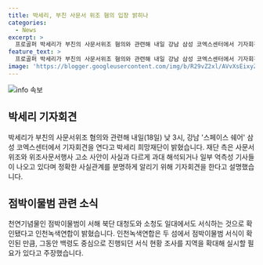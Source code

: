 ```yaml
---
title: 박세리, 부친 사문서 위조 혐의 입장 밝히나
categories:
  - News
excerpt: >
  프로골퍼 박세리가 부친의 사문서위조 혐의와 관련해 내일 강남 삼성 코엑스센터에서 기자회견을 열 계획이다. 이에 박세리 희망재단은 재단 이사장 자격으로 기자회견에 참석하고, 관련 법률대리인도 함께할 예정이다. 또한, 사문서위조 및 고소 사안이 과대 해석되고 억측된 기사들에 대한 정확한 사실관계를 알리기 위해 기자회견을 갖는다고 밝혔다. 한편, 인천녹색연합은 점박이물범이 서해 북단 대청도와 소청도 일대에서도 서식하는 것으로 확인됐다고 밝혔다. 이에 지역을 확대한 서식 현황 조사를 주장했다.
feature_text: >
  프로골퍼 박세리가 부친의 사문서위조 혐의와 관련해 내일 강남 삼성 코엑스센터에서 기자회견을 열 계획이다. 이에 박세리 희망재단은 재단 이사장 자격으로 기자회견에 참석하고, 관련 법률대리인도 함께할 예정이다. 또한, 사문서위조 및 고소 사안이 과대 해석되고 억측된 기사들에 대한 정확한 사실관계를 알리기 위해 기자회견을 갖는다고 밝혔다. 한편, 인천녹색연합은 점박이물범이 서해 북단 대청도와 소청도 일대에서도 서식하는 것으로 확인됐다고 밝혔다. 이에 지역을 확대한 서식 현황 조사를 주장했다.
image: 'https://blogger.googleusercontent.com/img/b/R29vZ2xl/AVvXsEixyZcFfHzMRdzZMjFBmAUKJYCLCGyLL1o632UiGVXcaFdKo_bkvkuCioo0uUKlGfBVcT3P84aROyZIXSBEx3Aw5nCQ3pTgDom1WDC4m8eifvWiAmWEEVb4x6G_l8C0QH225ldMjyaFvpxGEBGNO37VmDTDMHGhJPq73UglMfDca1-0aw/s1600/blogspot.png'
---
```


<p><img src="https://blogger.googleusercontent.com/img/b/R29vZ2xl/AVvXsEixyZcFfHzMRdzZMjFBmAUKJYCLCGyLL1o632UiGVXcaFdKo_bkvkuCioo0uUKlGfBVcT3P84aROyZIXSBEx3Aw5nCQ3pTgDom1WDC4m8eifvWiAmWEEVb4x6G_l8C0QH225ldMjyaFvpxGEBGNO37VmDTDMHGhJPq73UglMfDca1-0aw/s1600/blogspot.png" alt="info 속보" /></p>

<h2 data-ke-size="size26">박세리 기자회견</h2>

<p data-ke-size="size16">박세리가 부친의 사문서위조 혐의와 관련해 내일(18일) 낮 3시, 강남 '스페이스 쉐어' 삼성 코엑스센터에서 기자회견을 연다고 박세리 희망재단이 밝혔습니다. 재단 측은 사문서위조와 위조사문서행사 고소 사안이 사실과 다르게 과대 해석되거나 일부 억측성 기사들이 나오고 있다며 정확한 사실관계를 분명하게 알리기 위해 기자회견을 한다고 설명했습니다.</p>

<h2 data-ke-size="size26">점박이물범 관련 소식</h2>

<p data-ke-size="size16">천연기념물인 점박이물범이 서해 북단 대청도와 소청도 일대에서도 서식하는 것으로 확인됐다고 인천녹색연합이 밝혔습니다. 인천녹색연합은 두 섬에서 점박이물범 서식이 확인된 만큼, 그동안 백령도 중심으로 진행되던 서식 현황 조사를 지역을 확대해 실시할 필요가 있다고 주장했습니다.</p>

